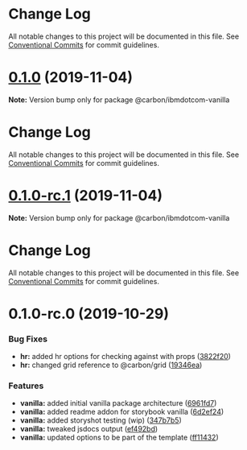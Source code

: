 # Change Log

All notable changes to this project will be documented in this file. See
[Conventional Commits](https://conventionalcommits.org) for commit guidelines.

# [0.1.0](https://github.com/carbon-design-system/ibm-dotcom-library/compare/@carbon/ibmdotcom-vanilla@0.1.0-rc.1...@carbon/ibmdotcom-vanilla@0.1.0) (2019-11-04)

**Note:** Version bump only for package @carbon/ibmdotcom-vanilla

# Change Log

All notable changes to this project will be documented in this file. See
[Conventional Commits](https://conventionalcommits.org) for commit guidelines.

# [0.1.0-rc.1](https://github.com/carbon-design-system/ibm-dotcom-library/compare/@carbon/ibmdotcom-vanilla@0.1.0-rc.0...@carbon/ibmdotcom-vanilla@0.1.0-rc.1) (2019-11-04)

**Note:** Version bump only for package @carbon/ibmdotcom-vanilla

# Change Log

All notable changes to this project will be documented in this file. See
[Conventional Commits](https://conventionalcommits.org) for commit guidelines.

# 0.1.0-rc.0 (2019-10-29)

### Bug Fixes

- **hr:** added hr options for checking against with props
  ([3822f20](https://github.com/carbon-design-system/ibm-dotcom-library/commit/3822f20))
- **hr:** changed grid reference to @carbon/grid
  ([19346ea](https://github.com/carbon-design-system/ibm-dotcom-library/commit/19346ea))

### Features

- **vanilla:** added initial vanilla package architecture
  ([6961fd7](https://github.com/carbon-design-system/ibm-dotcom-library/commit/6961fd7))
- **vanilla:** added readme addon for storybook vanilla
  ([6d2ef24](https://github.com/carbon-design-system/ibm-dotcom-library/commit/6d2ef24))
- **vanilla:** added storyshot testing (wip)
  ([347b7b5](https://github.com/carbon-design-system/ibm-dotcom-library/commit/347b7b5))
- **vanilla:** tweaked jsdocs output
  ([ef492bd](https://github.com/carbon-design-system/ibm-dotcom-library/commit/ef492bd))
- **vanilla:** updated options to be part of the template
  ([ff11432](https://github.com/carbon-design-system/ibm-dotcom-library/commit/ff11432))
